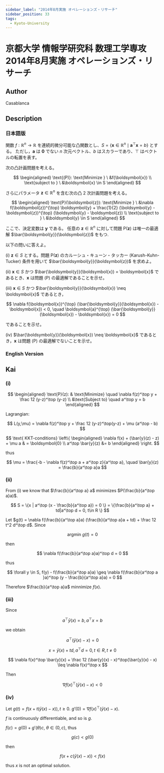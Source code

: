 ```yaml
---
sidebar_label: "2014年8月実施 オペレーションズ・リサーチ"
sidebar_position: 33
tags:
  - Kyoto-University
---
```

# 京都大学 情報学研究科 数理工学専攻 2014年8月実施 オペレーションズ・リサーチ

## **Author**
Casablanca

## **Description**
### 日本語版
関数 $f: \mathbb{R}^n \to \mathbb{R}$ を連続的微分可能な凸関数とし、$S = \{\boldsymbol{x} \in \mathbb{R}^n \mid \boldsymbol{a}^{\top} \boldsymbol{x} = b \}$ とする。
ただし，$\boldsymbol{a}$ は $\boldsymbol{0}$ でない $n$ 次元ベクトル、$b$ はスカラーであり、$\top$ はベクトルの転置を表す。

次の凸計画問題を考える。

$$
\begin{aligned}
\text{(P)}: \text{Minimize } \ &f(\boldsymbol{x}) \\
\text{subject to } \ &\boldsymbol{x} \in S
\end{aligned}
$$

さらにパラメータ $\boldsymbol{z} \in \mathbb{R}^n$ を含む次の凸 2 次計画問題を考える。

$$
\begin{aligned}
\text{P}(\boldsymbol{z}): \text{Minimize } \ &\nabla f(\boldsymbol{z})^{\top} \boldsymbol{y} + \frac{1}{2} (\boldsymbol{y} - \boldsymbol{z})^{\top} (\boldsymbol{y} - \boldsymbol{z}) \\
\text{subject to } \ &\boldsymbol{y} \in S
\end{aligned}
$$

ここで、決定変数は $\boldsymbol{y}$ である。
任意の $\boldsymbol{z} \in \mathbb{R}^n$ に対して問題 $\text{P}(\boldsymbol{z})$ は唯一の最適解 $\bar{\boldsymbol{y}}(\boldsymbol{z})$ をもつ.

以下の問いに答えよ。

(i) $\boldsymbol{z} \in S$ とする。問題 $\text{P}(\boldsymbol{z})$ のカルーシュ・キューン・タッカー (Karush-Kuhn-Tucker) 条件を用いて $\bar{\boldsymbol{y}}(\boldsymbol{z})$ を求めよ。

(ii) $\boldsymbol{x} \in S$ かつ $\bar{\boldsymbol{y}}(\boldsymbol{x}) = \boldsymbol{x}$ であるとき、$\boldsymbol{x}$ は問題 (P) の最適解であることを示せ。

(iii) $\boldsymbol{x} \in S$ かつ $\bar{\boldsymbol{y}}(\boldsymbol{x}) \neq \boldsymbol{x}$ であるとき，

$$
\nabla f(\boldsymbol{x})^{\top} (\bar{\boldsymbol{y}}(\boldsymbol{x}) - \boldsymbol{x}) < 0, \quad \boldsymbol{a}^{\top} (\bar{\boldsymbol{y}}(\boldsymbol{x}) - \boldsymbol{x}) = 0
$$

であることを示せ。

(iv) $\bar{\boldsymbol{y}}(\boldsymbol{x}) \neq \boldsymbol{x}$ であるとき，$\boldsymbol{x}$ は問題 (P) の最適解でないことを示せ。

### English Version

## **Kai**
### (i)

$$
\begin{aligned}
    \text{P}(z): & \text{Minimize} \quad \nabla f(z)^\top y + \frac 12 (y-z)^\top (y-z) \\
    &\text{Subject to} \quad a^\top y = b
\end{aligned}
$$

Lagrangian:

$$
L(y,\mu) = \nabla f(z)^\top y + \frac 12 (y-z)^\top(y-z) + \mu (a^\top - b)
$$

$$
\text{ KKT-conditions} \left\{
\begin{aligned}
\nabla f(x) + (\bar{y}(z) - z) + \mu a & = \boldsymbol{0} \\
a^\top \bar{y}(z) &= b
\end{aligned}
\right.
$$

thus

$$
\mu = \frac{-b - \nabla f(z)^\top a + a^\top z}{a^\top a}, \quad \bar{y}(z) = \frac{b}{a^\top a}a
$$

### (ii)
From (i) we know that $\frac{b}{a^\top a} a$ minimizes $P(\frac{b}{a^\top a}a)$.

$$
S = \{x | a^\top (x - \frac{b}{a^\top a}) = 0 \} = \{\frac{b}{a^\top a} + td|a^\top d = 0, t\in R \}
$$

Let $g(t) = \nabla f(\frac{b}{a^\top a}a) (\frac{b}{a^\top a}a + td) + \frac 12 t^2 d^\top d$.
Since

$$
\text{argmin } g(t) = 0
$$

then

$$
\nabla f(\frac{b}{a^\top a}a)^\top d = 0
$$

thus

$$
\forall y \in S, f(y) - f(\frac{b}{a^\top a}a) \geq \nabla f(\frac{b}{a^\top a }a)^\top (y - \frac{b}{a^\top a}a) = 0
$$

Therefore $\frac{b}{a^\top a}a$ minnimize $f(x)$.

### (iii)
Since

$$
a^\top \bar{y}(x) = b, a^\top x = b
$$

we obtain

$$
a^\top (\bar{y}(x) - x) = 0
$$

$$
x = \bar{y}(x) + td , a^\top d = 0, t\in R, t\neq 0
$$

$$
\nabla f(x)^\top \bar{y}(x) + \frac 12 (\bar{y}(x) - x)^\top(\bar{y}(x) - x) \leq \nabla f(x)^\top x
$$

Then

$$
\nabla f(x)^\top (\bar{y}(x) - x) < 0
$$

### (iv)
Let $g(t) = f(x + t(\bar{y}(x) - x)), t \geq 0$.
$g'(0) = \nabla f(x)^\top (\bar{y}(x) - x)$.

$f$ is continuously differentiable, and so is $g$.

$f(c) = g(0) + g'(\theta)c, \ \theta \in (0,c)$,
thus

$$
g(c) < g(0)
$$

then

$$
f(x + c(\bar{y}(x) - x)) < f(x)
$$

thus $x$ is not an optimal solution.
